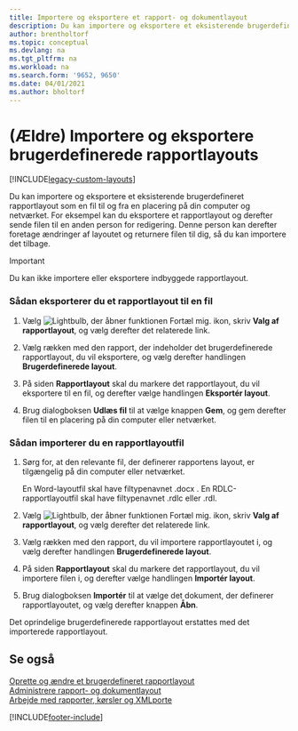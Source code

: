 ```yaml
---
title: Importere og eksportere et rapport- og dokumentlayout
description: Du kan importere og eksportere et eksisterende brugerdefineret rapportlayout som en fil til og fra en placering på din computer og netværket.
author: brentholtorf
ms.topic: conceptual
ms.devlang: na
ms.tgt_pltfrm: na
ms.workload: na
ms.search.form: '9652, 9650'
ms.date: 04/01/2021
ms.author: bholtorf
---
```

# <a name="legacy-import-and-export-custom-report-layouts"></a>(Ældre) Importere og eksportere brugerdefinerede rapportlayouts

[!INCLUDE[legacy-custom-layouts](includes/legacy-custom-layouts.md)]

Du kan importere og eksportere et eksisterende brugerdefineret rapportlayout som en fil til og fra en placering på din computer og netværket. For eksempel kan du eksportere et rapportlayout og derefter sende filen til en anden person for redigering. Denne person kan derefter foretage ændringer af layoutet og returnere filen til dig, så du kan importere det tilbage.  

> [!IMPORTANT]  
>  Du kan ikke importere eller eksportere indbyggede rapportlayout.  

### <a name="to-export-a-report-layout-to-a-file"></a>Sådan eksporterer du et rapportlayout til en fil

1.  Vælg ![Lightbulb, der åbner funktionen Fortæl mig.](media/ui-search/search_small.png "Fortæl mig, hvad du vil foretage dig") ikon, skriv **Valg af rapportlayout**, og vælg derefter det relaterede link.  

2.  Vælg rækken med den rapport, der indeholder det brugerdefinerede rapportlayout, du vil eksportere, og vælg derefter handlingen **Brugerdefinerede layout**.  

3.  På siden **Rapportlayout** skal du markere det rapportlayout, du vil eksportere til en fil, og derefter vælge handlingen **Eksportér layout**.  

4.  Brug dialogboksen **Udlæs fil** til at vælge knappen **Gem**, og gem derefter filen til en placering på din computer eller netværket.  

### <a name="to-import-a-report-layout-file"></a>Sådan importerer du en rapportlayoutfil

1.  Sørg for, at den relevante fil, der definerer rapportens layout, er tilgængelig på din computer eller netværket.  

     En Word-layoutfil skal have filtypenavnet .docx . En RDLC-rapportlayoutfil skal have filtypenavnet .rdlc eller .rdl.  

2.  Vælg ![Lightbulb, der åbner funktionen Fortæl mig.](media/ui-search/search_small.png "Fortæl mig, hvad du vil foretage dig") ikon, skriv **Valg af rapportlayout**, og vælg derefter det relaterede link.  

3.  Vælg rækken med den rapport, du vil importere rapportlayoutet i, og vælg derefter handlingen **Brugerdefinerede layout**.  

4.  På siden **Rapportlayout** skal du markere det rapportlayout, du vil importere filen i, og derefter vælge handlingen **Importér layout**.  

5.  Brug dialogboksen **Importér** til at vælge det dokument, der definerer rapportlayoutet, og vælg derefter knappen **Åbn**.  

 Det oprindelige brugerdefinerede rapportlayout erstattes med det importerede rapportlayout.  

## <a name="see-also"></a>Se også

[Oprette og ændre et brugerdefineret rapportlayout](ui-how-create-custom-report-layout.md)   
[Administrere rapport- og dokumentlayout](ui-manage-report-layouts.md)  
[Arbejde med rapporter, kørsler og XMLporte](ui-work-report.md)    


[!INCLUDE[footer-include](includes/footer-banner.md)]
